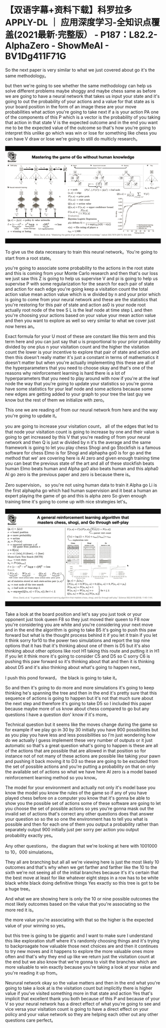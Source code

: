 # 【双语字幕+资料下载】科罗拉多 APPLY-DL ｜ 应用深度学习-全知识点覆盖(2021最新·完整版） - P187：L82.2- AlphaZero - ShowMeAI - BV1Dg411F71G

So the next paper is very similar to what we just covered about go it's the same methodology。

 but then we're going to see whether the same methodology can help us solve different problems maybe shoggy and maybe chess same as before we are going to have a neural network that takes us input your state and it's going to out the probability of your actions and a value for that state as is your board position in the form of an image these are your move probabilities what action you're going to take next if a is your action PA one of the components of this P which is a vector is the probability of you taking that action in that state V is the expected outcome and in the end you want me to be the expected value of the outcome so that's how you're going to interpret this unlike go which was win or lose for something like chess you can have V draw or lose we're going to still do multicly research。



![](img/5e62dcf20e31bacb1a5d941f78f69e8d_1.png)

To give us the data necessary to train this neural network。You're going to start from a root state。

 you're going to associate some probability to the actions in the root state and this is coming from your Monte Carlo research and then that's our loss we just saw this Z is going to help us supervise V and pi is going to help us supervise P with some regularization for the search for each pair of state and action for each edge you're going keep a visitation count the total action value mean action value which is w divided by n and your prior which is going to come from your neural network and these are the statistics that you're restoring for this pair of state and action as0 is your node root actually root node of the tree S L is the leaf node at time step L and then you're choosing your actions based on your value your mean action value and then you want to explore as well so very similar to what we cover just now heres an。

Exact formula for your U most of these are constant like this term and this term here and you can just say that u is proportional to your prior probability divided by one plus n your visitation count and the higher the visitation count the lower is your incentive to explore that pair of state and action and then this doesn't really matter it's just a constant in terms of mathematics it doesn't matter but when you're actually implementing this these are all of the hyperparameters that you need to choose okay and that's one of the reasons why reinforcement learning is hard there is a lot of hyperparameters that you need to play around with now if you're at the leaf node the way that you're going to update your statistics so you're gonna have some statistics for your leaf node and some actions because some new edges are getting added to your graph to your tree the last guy we know but the rest of them we initialize with zero。

This one we are reading of from our neural network from here and the way you're going to update it。

 you are going to increase your visitation count， all of the edges that led to that node your visitation count is going to increase by one and their value is going to get increased by this V that you're reading of from your neural network and then Q is just w divided by n it's the average and the same framework is going to let you play chess Shogi and go Stockfish is a famous software for chess Elmo is for Shogi and alphapha go0 is for go and the method that we' are covering here is Al zero and given enough training time you can beat the previous state of the art and all of these stockfish beats human Elmo beats human and Alpha go0 also beats human and this alpha0 Al go zero is the previous paper and zero is because there is。

Zero supervision， so you're not using human data to train it Alpha go Li is the first alphapha go which had human supervision and it beat a human an expert playing the game of go and this is alpha zero So given enough training time it's going to come up with nice strategies let's。



![](img/5e62dcf20e31bacb1a5d941f78f69e8d_3.png)

Take a look at the board position and let's say you just took or your opponent just took queen F8 so they just moved their queen to F8 now you're considering you are white and you're considering your next move and in the end the algorithm is going to take B5 it's going to push this paw forward but what is the thought process behind it if you let it train if you let it think sorry for10 to the power two simulations and report the top nine options that it has that it's thinking about one of them is D5 but it's also thinking about other options like root H1 taking this route and putting it in H1 if you let it think more it's going to consider C5 and D5 so C sorry C6 is pushing this paw forward so it's thinking about that and then it is thinking about D5 and it's also thinking about what's going to happen next。

I push this pond forward， the black is going to take it。

So and then it's going to do more and more simulations it's going to keep thinking he's spanning the tree and then in the end it's pretty sure that this sequence of actions is going to happen but it's not that much sure about the next step and therefore it's going to take D5 so I included this paper because maybe more of us know about chess compared to go but any questions I have a question don' know if it's more。

Technical question but it seems like the moves change during the game so for example if we play go in 30 by 30 initially you have 900 possibilities but as you play you have less and less possibilities so I'm just wondering how do we actually I guess implement these very number of outputs or it just automatic so that's a great question what's going to happen is these are all of the actions that are possible that are allowed in that position so for instance not of not many of these actions are possible like taking your pawn and pushing it back moving it to D3 so these are going to be excluded from the set of possible actions and you're putting a probability on that on only the available set of actions so what we have here Al zero is a model based reinforcement learning method so you know。

The model for your environment and actually not only it's model base you know the model you know the rules of the game so if any of you have played chess before on a computer you know that it's gonna be able to show you the possible set of actions some of these software are going to let you choose the set of possible actions so yes you're gonna mask out the invalid set of actions that's correct any other questions does that answer your question so so the so one the environment has to tell you what is possible and then for each one of them you output a probability rather than separately output 900 initially just per sorry per action you output probability exactly yes。

Any other questions， the diagram that we're looking at here with 1001000 to 10，000 simulations。

They all are branching but all all we're viewing here is just the most likely 10 outcomes and that's why when we get farther and farther like the 10 to the sixth we're not seeing all of the initial branches because it's it's certain that the best move at least for like whatever eight steps in a row has to be white black white black doing definitive things Yes exactly so this tree is got to be a huge tree。

And what we are showing here is only the 10 or nine possible outcomes the most likely outcomes based on the value that you're associating so the more red it is。

 the more value you're associating with that so the higher is the expected value of your winning so yes。

 but this tree is going to be gigantic and I want to make sure I understand this like exploration stuff where it's randomly choosing things and it's trying to backproagate how valuable those next choices are and then it continues to try new moves and it happens to explore the more valuable ones more often and that's why they end up like we return just the visitation count at the end but we also know that we're gonna to visit the branches which are more valuable to win exactly because you're taking a look at your value and you're reading it up from。

Neurural network okay so the value matters and then in the end what you're going to take a look at is the visitation count but implicitly there is higher value if you've visited something more in that state and action Yes that's implicit that excellent thank you both because of this P and because of your V so your neural network has a direct effect of what you're going to see and vice versa your visitation count is going to have a direct effect on your policy and your value network so they are helping each other out any other questions care perfect。


